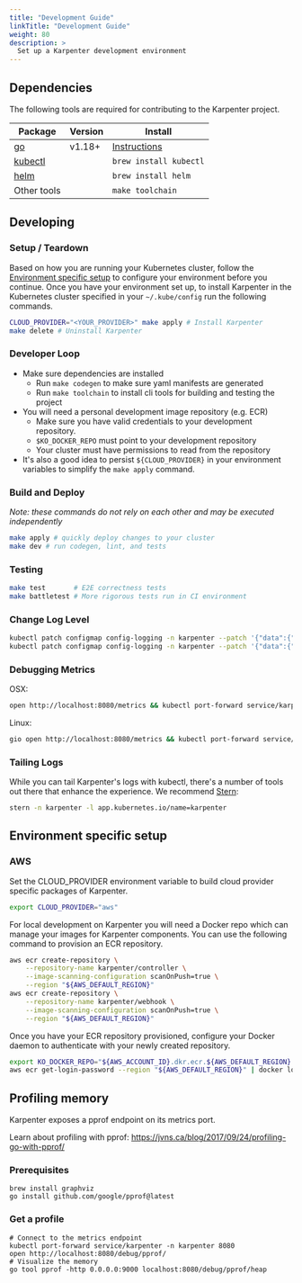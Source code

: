 ```yaml
---
title: "Development Guide"
linkTitle: "Development Guide"
weight: 80
description: >
  Set up a Karpenter development environment
---
```


## Dependencies

The following tools are required for contributing to the Karpenter project.

| Package                                                            | Version  | Install                                        |
| ------------------------------------------------------------------ | -------- | ---------------------------------------------- |
| [go](https://golang.org/dl/)                                       | v1.18+   | [Instructions](https://golang.org/doc/install) |
| [kubectl](https://kubernetes.io/docs/tasks/tools/install-kubectl/) |          | `brew install kubectl`                         |
| [helm](https://helm.sh/docs/intro/install/)                        |          | `brew install helm`                            |
| Other tools                                                        |          | `make toolchain`                               |

## Developing

### Setup / Teardown

Based on how you are running your Kubernetes cluster, follow the [Environment specific setup](#environment-specific-setup) to configure your environment before you continue. Once you have your environment set up, to install Karpenter in the Kubernetes cluster specified in your `~/.kube/config`  run the following commands.

```bash
CLOUD_PROVIDER="<YOUR_PROVIDER>" make apply # Install Karpenter
make delete # Uninstall Karpenter
```

### Developer Loop

* Make sure dependencies are installed
    * Run `make codegen` to make sure yaml manifests are generated
    * Run `make toolchain` to install cli tools for building and testing the project
* You will need a personal development image repository (e.g. ECR)
    * Make sure you have valid credentials to your development repository.
    * `$KO_DOCKER_REPO` must point to your development repository
    * Your cluster must have permissions to read from the repository
* It's also a good idea to persist `${CLOUD_PROVIDER}` in your environment variables to simplify the `make apply` command.

### Build and Deploy

*Note: these commands do not rely on each other and may be executed independently*

```bash
make apply # quickly deploy changes to your cluster
make dev # run codegen, lint, and tests
```

### Testing

```bash
make test       # E2E correctness tests
make battletest # More rigorous tests run in CI environment
```

### Change Log Level

```bash
kubectl patch configmap config-logging -n karpenter --patch '{"data":{"loglevel.controller":"debug"}}' # Debug Level
kubectl patch configmap config-logging -n karpenter --patch '{"data":{"loglevel.controller":"info"}}' # Info Level
```

### Debugging Metrics

OSX:

```bash
open http://localhost:8080/metrics && kubectl port-forward service/karpenter -n karpenter 8080
```

Linux:

```bash
gio open http://localhost:8080/metrics && kubectl port-forward service/karpenter -n karpenter 8080
```

### Tailing Logs

While you can tail Karpenter's logs with kubectl, there's a number of tools out there that enhance the experience. We recommend [Stern](https://pkg.go.dev/github.com/planetscale/stern#section-readme):

```bash
stern -n karpenter -l app.kubernetes.io/name=karpenter
```

## Environment specific setup

### AWS

Set the CLOUD_PROVIDER environment variable to build cloud provider specific packages of Karpenter.

```sh
export CLOUD_PROVIDER="aws"
```

For local development on Karpenter you will need a Docker repo which can manage your images for Karpenter components.
You can use the following command to provision an ECR repository.

```bash
aws ecr create-repository \
    --repository-name karpenter/controller \
    --image-scanning-configuration scanOnPush=true \
    --region "${AWS_DEFAULT_REGION}"
aws ecr create-repository \
    --repository-name karpenter/webhook \
    --image-scanning-configuration scanOnPush=true \
    --region "${AWS_DEFAULT_REGION}"
```

Once you have your ECR repository provisioned, configure your Docker daemon to authenticate with your newly created repository.

```bash
export KO_DOCKER_REPO="${AWS_ACCOUNT_ID}.dkr.ecr.${AWS_DEFAULT_REGION}.amazonaws.com/karpenter"
aws ecr get-login-password --region "${AWS_DEFAULT_REGION}" | docker login --username AWS --password-stdin "${KO_DOCKER_REPO}"
```

## Profiling memory
Karpenter exposes a pprof endpoint on its metrics port.

Learn about profiling with pprof: https://jvns.ca/blog/2017/09/24/profiling-go-with-pprof/

### Prerequisites
```
brew install graphviz
go install github.com/google/pprof@latest
```

### Get a profile
```
# Connect to the metrics endpoint
kubectl port-forward service/karpenter -n karpenter 8080
open http://localhost:8080/debug/pprof/
# Visualize the memory
go tool pprof -http 0.0.0.0:9000 localhost:8080/debug/pprof/heap
```
